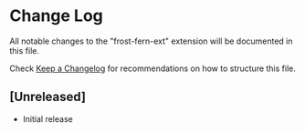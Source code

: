 # Change Log

All notable changes to the "frost-fern-ext" extension will be documented in this file.

Check [Keep a Changelog](http://keepachangelog.com/) for recommendations on how to structure this file.

## [Unreleased]

- Initial release